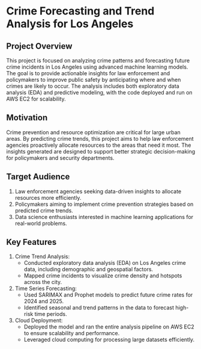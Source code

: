 # Crime Forecasting and Trend Analysis for Los Angeles


## Project Overview
This project is focused on analyzing crime patterns and forecasting future crime incidents in Los Angeles using advanced machine learning models. The goal is to provide actionable insights for law enforcement and policymakers to improve public safety by anticipating where and when crimes are likely to occur. The analysis includes both exploratory data analysis (EDA) and predictive modeling, with the code deployed and run on AWS EC2 for scalability.

## Motivation
Crime prevention and resource optimization are critical for large urban areas. By predicting crime trends, this project aims to help law enforcement agencies proactively allocate resources to the areas that need it most. The insights generated are designed to support better strategic decision-making for policymakers and security departments.

## Target Audience
1. Law enforcement agencies seeking data-driven insights to allocate resources more efficiently.
2. Policymakers aiming to implement crime prevention strategies based on predicted crime trends.
3. Data science enthusiasts interested in machine learning applications for real-world problems.

## Key Features
1. Crime Trend Analysis:
   - Conducted exploratory data analysis (EDA) on Los Angeles crime data, including demographic and geospatial factors.
   - Mapped crime incidents to visualize crime density and hotspots across the city.
2. Time Series Forecasting:
   - Used SARIMAX and Prophet models to predict future crime rates for 2024 and 2025.
   - Identified seasonal and trend patterns in the data to forecast high-risk time periods.
3. Cloud Deployment:
   - Deployed the model and ran the entire analysis pipeline on AWS EC2 to ensure scalability and performance.
   - Leveraged cloud computing for processing large datasets efficiently.
